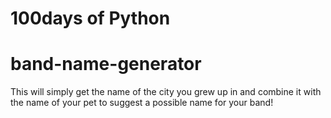 # 100days of Python

# band-name-generator

This will simply get the name of the city you grew up in and combine it with the name of your pet to suggest a possible name for your band!

